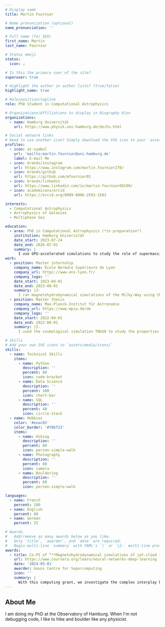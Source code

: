 ```yaml
---
# Display name
title: Martin Fournier

# Name pronunciation (optional)
name_pronunciation: ''

# Full name (for SEO)
first_name: Martin
last_name: Fournier

# Status emoji
status:
  icon: ☕️

# Is this the primary user of the site?
superuser: true

# Highlight the author in author lists? (true/false)
highlight_name: true

# Role/position/tagline
role: PhD Student in Computational Astrophysics

# Organizations/Affiliations to display in Biography blox
organizations:
  - name: Hamburg Universität
    url: https://www.physik.uni-hamburg.de/de/hs.html

# Social network links
# Need to use another icon? Simply download the SVG icon to your `assets/media/icons/` folder.
profiles:
  - icon: at-symbol
    url: 'mailto:martin.fournier@uni-hamburg.de'
    label: E-mail Me
  - icon: brands/instagram
    url: https://www.instagram.com/martin.fournier270/
  - icon: brands/github
    url: https://github.com/mfournier01
  - icon: brands/linkedin
    url: https://www.linkedin.com/in/martin-fournier68100/
  - icon: academicons/orcid
    url: https://orcid.org/0009-0006-2593-1583

interests:
  - Computational Astrophysics
  - Astrophysics of Galaxies
  - Multiphase Gas

education:
  - area: PhD in Computational Astrophysics (*in preparation*)
    institution: Hamburg Universität
    date_start: 2023-07-24
    date_end: 2026-07-01
    summary: |
      I use GPU-accelerated simulations to study the role of supermassive black hole in the development of thermal instabilities in the multiphase intracluster medium.
work:
  - position: Master internship
    company_name: École Normale Supérieure de Lyon
    company_url: https://www.ens-lyon.fr/
    company_logo: ''
    date_start: 2023-04-01
    date_end: 2023-08-01
    summary: |2-
      I ran magnetohydrodynamical simulations of the Milky-Way using the RAMSES code to investigate the propagation of high-energy cosmic rays emitted from the Galactic Center.
  - position: Master thesis
    company_name: Max-Planck-Institut für Astronomie
    company_url: https://www.mpia.de/de
    company_logo: ''
    date_start: 2022-04-01
    date_end: 2022-08-01
    summary: |2-
      I used the cosmological simulation TNG50 to study the properties of Magellanic Clouds analogs.

# Skills
# Add your own SVG icons to `assets/media/icons/`
skills:
  - name: Technical Skills
    items:
      - name: Python
        description: ''
        percent: 80
        icon: code-bracket
      - name: Data Science
        description: ''
        percent: 100
        icon: chart-bar
      - name: SQL
        description: ''
        percent: 40
        icon: circle-stack
  - name: Hobbies
    color: '#eeac02'
    color_border: '#f0bf23'
    items:
      - name: Hiking
        description: ''
        percent: 60
        icon: person-simple-walk
      - name: Photography
        description: ''
        percent: 80
        icon: camera
      - name: Bouldering
        description: ''
        percent: 60
        icon: person-simple-walk        

languages:
  - name: French
    percent: 100
  - name: English
    percent: 80
  - name: German
    percent: 25

# Awards.
#   Add/remove as many awards below as you like.
#   Only `title`, `awarder`, and `date` are required.
#   Begin multi-line `summary` with YAML's `|` or `|2-` multi-line prefix and indent 2 spaces below.
awards:
  - title: Co-PI of “**Magnetohydrodynamical simulations of jet-cloud interactions in the intracluster medium**”, *1.00 Mcore-h on JUWELS GPU Booster* (2024) 
    url: https://www.coursera.org/learn/neural-networks-deep-learning
    date: '2024-05-01'
    awarder: Gauss Centre for Supercomputing
    icon: ''
    summary: |
      With this computing grant, we investigate the complex interplay between active galactic nuclei feedback, thermal instability, and the role that magnetic fields play in the formation of the multiphase intracluster medium. We use GPU-accelerated simulations of an idealized galaxy cluster using the AthenaPK code.
---
```


## About Me

I am doing my PhD at the Observatory of Hamburg. When I'm not debugging code, I like to hike and boulder like any physicist.
